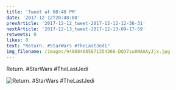 ```yaml
---
title: 'Tweet at 08:48 PM'
date: '2017-12-12T20:48:00'
prevArticle: '2017-12-12_tweet-2017-12-12-12-36-31'
nextArticle: '2017-12-13_tweet-2017-12-13-09-17-59'
retweets: 0
likes: 0
text: "Return. #StarWars #TheLastJedi"
img_filename: /images/940684685671354368-DQ37su8WAAAyJjx.jpg
---
```

Return. #StarWars #TheLastJedi

![Return. #StarWars #TheLastJedi](/images/940684685671354368-DQ37su8WAAAyJjx.jpg "Return. #StarWars #TheLastJedi")